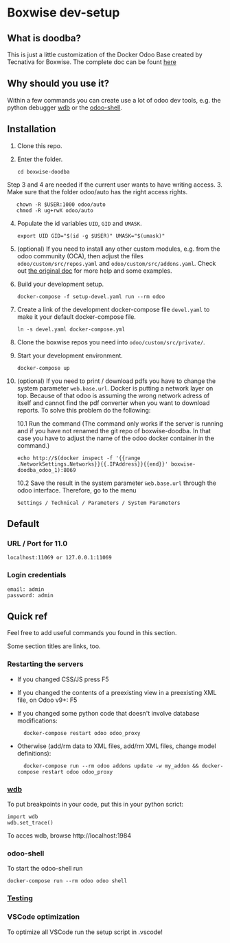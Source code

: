 # Boxwise dev-setup

## What is doodba?

This is just a little customization of the Docker Odoo Base created by Tecnativa for Boxwise. The complete doc can be fount [here](https://github.com/Tecnativa/doodba#doodba)

## Why should you use it?

Within a few commands you can create use a lot of odoo dev tools, e.g. the python debugger [wdb](https://github.com/Kozea/wdb/#wdb---web-debugger) or the [odoo-shell](https://www.odoo.com/documentation/user/11.0/odoo_sh/advanced/containers.html#run-an-odoo-server).

## Installation

1. Clone this repo.
2. Enter the folder.

       cd boxwise-doodba

Step 3 and 4 are needed if the current user wants to have writing access.
3. Make sure that the folder odoo/auto has the right access rights.

       chown -R $USER:1000 odoo/auto
       chmod -R ug+rwX odoo/auto

4. Populate the id variables `UID`, `GID` and `UMASK`.

       export UID GID="$(id -g $USER)" UMASK="$(umask)"

5. (optional) If you need to install any other custom modules, e.g. from the odoo community (OCA), then adjust the files `odoo/custom/src/repos.yaml` and `odoo/custom/src/addons.yaml`. Check out [the original doc](https://github.com/Tecnativa/doodba#optodoocustomsrcreposyaml) for more help and some examples.

6. Build your development setup.

       docker-compose -f setup-devel.yaml run --rm odoo

7. Create a link of the development docker-compose file `devel.yaml` to make it your default docker-compose file.

       ln -s devel.yaml docker-compose.yml

8. Clone the boxwise repos you need into `odoo/custom/src/private/`.

9. Start your development environment.

       docker-compose up
       
10. (optional) If you need to print / download pdfs you have to change the system parameter `web.base.url`. Docker is putting a network layer on top. Because of that odoo is assuming the wrong network adress of itself and cannot find the pdf converter when you want to download reports. To solve this problem do the following:

    10.1 Run the command (The command only works if the server is running and if you have not renamed the git repo of boxwise-doodba. In that case you have to adjust the name of the odoo docker container in the command.)

        echo http://$(docker inspect -f '{{range .NetworkSettings.Networks}}{{.IPAddress}}{{end}}' boxwise-doodba_odoo_1):8069

    10.2 Save the result in the system parameter `ẁeb.base.url` through the odoo interface. Therefore, go to the menu
    
        Settings / Technical / Parameters / System Parameters

## Default

### URL / Port for 11.0

    localhost:11069 or 127.0.0.1:11069

### Login credentials

    email: admin
    password: admin

## Quick ref

Feel free to add useful commands you found in this section.

Some section titles are links, too.

### Restarting the servers

- If you changed CSS/JS press F5
- If you changed the contents of a preexisting view in a preexisting XML file, on Odoo v9+: F5
- If you changed some python code that doesn't involve database modifications: 

        docker-compose restart odoo odoo_proxy
- Otherwise (add/rm data to XML files, add/rm XML files, change model definitions): 

        docker-compose run --rm odoo addons update -w my_addon && docker-compose restart odoo odoo_proxy


### [wdb](https://github.com/Tecnativa/doodba#wdb)

To put breakpoints in your code, put this in your python scrict:

    import wdb
    wdb.set_trace()

To acces wdb, browse http://localhost:1984

### odoo-shell

To start the odoo-shell run

    docker-compose run --rm odoo odoo shell


### [Testing](https://github.com/Tecnativa/doodba#testing)

### VSCode optimization

To optimize all VSCode run the setup script in .vscode!
